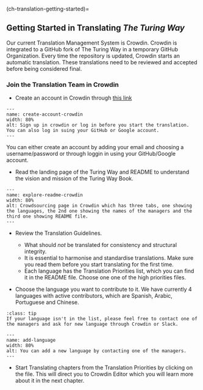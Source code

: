 (ch-translation-getting-started)=

## Getting Started in Translating _The Turing Way_

Our current Translation Management System is Crowdin. Crowdin is integrated to a GitHub fork of The Turing Way in a temporary GitHub Organization. Every time the repository is updated, Crowdin starts an automatic translation. These translations need to be reviewed and accepted before being considered final.

### Join the Translation Team in Crowdin

- Create an account in Crowdin through [this link](https://accounts.crowdin.com/register?domain=turingway&continue=%2Fturing-way)

```{figure} ../../figures/create-account-crowdin.gif
---
name: create-account-crowdin
width: 80%
alt: Sign up in crowdin or log in before you start the translation. You can also log in suing your GitHub or Google account.
---
```
You can either create an account by adding your email and choosing a username/password or through loggin in using your GitHub/Google account.

- Read the landing page of the Turing Way and README to understand the vision and mission of the Turing Way Book.

```{figure} ../../figures/explore-readme-crowdin.gif
---
name: explore-readme-crowdin
width: 80%
alt: Crowdsourcing page in Crowdin which has three tabs, one showing the languages, the 2nd one showing the names of the managers and the third one showing README file.
---
```
- Review the Translation Guidelines.
  - What should *not* be translated for consistency and structural integrity.
  - It is essential to harmonise and standardise translations. Make sure you read them before you start translating for the first time.
  - Each language has the Translation Priorities list, which you can find it in the README file. Choose one one of the high priorities files.

- Choose the language you want to contribute to it. We have currently 4 languages with active contributors, which are Spanish, Arabic, Portuguese and Chinese.   

```{admonition} Add New Language
:class: tip
If your language isn't in the list, please feel free to contact one of the managers and ask for new language through Crowdin or Slack.
```

```{figure} ../../figures/add-language.gif
---
name: add-language
width: 80%
alt: You can add a new language by contacting one of the managers.
---
```

- Start Translating chapters from the Translation Priorities by clicking on the file. This will direct you to Crowdin Editor which you will learn more about it in the next chapter.
